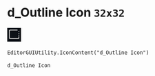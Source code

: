 # d_Outline Icon `32x32`
<img src="/img/d_Outline%20Icon.png" width=32 height=32>

``` CSharp
EditorGUIUtility.IconContent("d_Outline Icon")
```
```
d_Outline Icon
```
